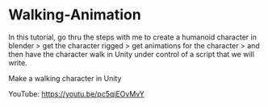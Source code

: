 # Walking-Animation
In this tutorial, go thru the steps with me to create a humanoid character in blender > get the character rigged > get animations for the character > and then have the character walk in Unity under control of a script that we will write.

Make a walking character in Unity


YouTube:   https://youtu.be/pc5qiEOvMvY
